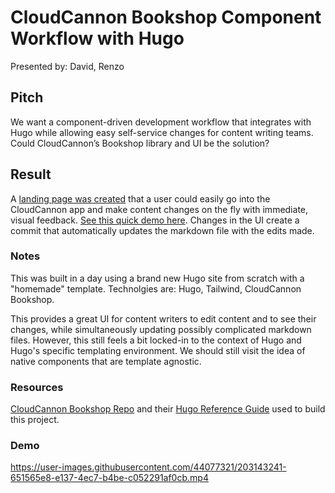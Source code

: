 # CloudCannon Bookshop Component Workflow with Hugo
Presented by: David, Renzo

## Pitch
We want a component-driven development workflow that integrates with Hugo while allowing easy self-service changes for content writing teams. Could CloudCannon’s Bookshop library and UI be the solution?

## Result
A [landing page was created](https://charming-tuba.cloudvent.net/) that a user could easily go into the CloudCannon app and make content changes on the fly with immediate, visual feedback. [See this quick demo here](https://a.cl.ly/p9uLd989). Changes in the UI create a commit that automatically updates the markdown file with the edits made.

### Notes
This was built in a day using a brand new Hugo site from scratch with a "homemade" template. Technolgies are: Hugo, Tailwind, CloudCannon Bookshop.

This provides a great UI for content writers to edit content and to see their changes, while simultaneously updating possibly complicated markdown files. However, this still feels a bit locked-in to the context of Hugo and Hugo's specific templating environment. We should still visit the idea of native components that are template agnostic.

### Resources
[CloudCannon Bookshop Repo](https://github.com/CloudCannon/bookshop) and their [Hugo Reference Guide](https://github.com/CloudCannon/bookshop/blob/main/guides/hugo.adoc) used to build this project.

### Demo
https://user-images.githubusercontent.com/44077321/203143241-651565e8-e137-4ec7-b4be-c052291af0cb.mp4
